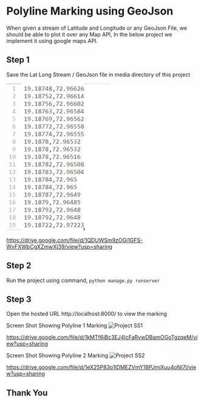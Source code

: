 # Polyline Marking using GeoJson 
When given a stream of Latitude and Longitude or any GeoJson File, we should be able to plot it over any Map API,
In the below project we implement it using google maps API.

## Step 1
Save the Lat Long Stream / GeoJson file in media directory of this project

![Lat Long SS](https://github.com/UjalaJha/DMBIProject/blob/master/Latlong.JPG "Logo Title Text 1")

https://drive.google.com/file/d/1QDUWSm9zOGi1GFS-WvFXWbCgXZmwXI39/view?usp=sharing

## Step 2
Run the project using command, 
```python manage.py runserver```

## Step 3
Open the hosted URL http://localhost:8000/ to view the marking

Screen Shot Showing Polyline 1 Marking
![Project SS1](https://github.com/UjalaJha/DMBIProject/blob/master/Polyline.JPG "Logo Title Text 1")

https://drive.google.com/file/d/1kMTf6jBc3EJ4IcFaRywDBamOGoTgzqeM/view?usp=sharing


Screen Shot Showing Polyline 2 Marking
![Project SS2](https://github.com/UjalaJha/DMBIProject/blob/master/image2.JPG "Logo Title Text 1")

https://drive.google.com/file/d/1eX25P83o1lDMEZVmY1BPJmjXuu4oNI7l/view?usp=sharing


## Thank You
